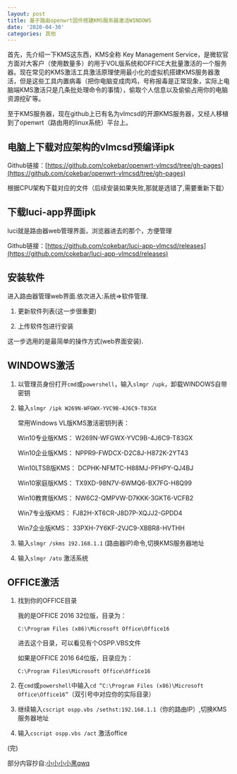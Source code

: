 ```yaml
---
layout: post
title: 基于路由openwrt固件搭建KMS服务器激活WINDOWS
date: '2020-04-30'
categories: 其他
---
```


首先，先介绍一下KMS这东西，KMS全称 Key Management Service，是微软官方面对大客户（使用数量多）的用于VOL版系统和OFFICE大批量激活的一个服务器。现在常见的KMS激活工具激活原理使用最小化的虚拟机搭建KMS服务器激活，但是这些工具内置病毒（把你电脑变成肉鸡，号称报毒是正常现象，实际上电脑端KMS激活只是几条批处理命令的事情），偷取个人信息以及偷偷占用你的电脑资源挖矿等。

至于KMS服务器，现在github上已有名为vlmcsd的开源KMS服务器，又经人移植到了openwrt（路由用的linux系统）平台上。

## 电脑上下载对应架构的vlmcsd预编译ipk

Github链接：[https://github.com/cokebar/openwrt-vlmcsd/tree/gh-pages](https://github.com/cokebar/openwrt-vlmcsd/tree/gh-pages)

根据CPU架构下载对应的文件（后续安装如果失败,那就是选错了,需要重新下载）

## 下载luci-app界面ipk

luci就是路由器web管理界面，浏览器进去的那个，方便管理

Github链接：[https://github.com/cokebar/luci-app-vlmcsd/releases](https://github.com/cokebar/luci-app-vlmcsd/releases)

## 安装软件

进入路由器管理web界面.依次进入:系统=>软件管理.

1. 更新软件列表(这一步很重要)

2. 上传软件包进行安装

这一步选用的是最简单的操作方式(web界面安装).

## WINDOWS激活

1. 以管理员身份打开`cmd`或`powershell`，输入`slmgr /upk`，卸载WINDOWS自带密钥

2. 输入`slmgr /ipk W269N-WFGWX-YVC9B-4J6C9-T83GX`

    常用Windows VL版KMS激活密钥列表：

    Win10专业版KMS： W269N-WFGWX-YVC9B-4J6C9-T83GX

    Win10企业版KMS： NPPR9-FWDCX-D2C8J-H872K-2YT43

    Win10LTSB版KMS： DCPHK-NFMTC-H88MJ-PFHPY-QJ4BJ

    Win10家庭版KMS： TX9XD-98N7V-6WMQ6-BX7FG-H8Q99

    Win10教育版KMS： NW6C2-QMPVW-D7KKK-3GKT6-VCFB2

    Win7专业版KMS： FJ82H-XT6CR-J8D7P-XQJJ2-GPDD4

    Win7企业版KMS： 33PXH-7Y6KF-2VJC9-XBBR8-HVTHH

3. 输入`slmgr /skms 192.168.1.1` (路由器IP)命令,切换KMS服务器地址

4. 输入`slmgr /ato` 激活系统

## OFFICE激活

1. 找到你的OFFICE目录

    我的是OFFICE 2016 32位版，目录为：

    `C:\Program Files (x86)\Microsoft Office\Office16`

    进去这个目录，可以看见有个OSPP.VBS文件

    如果是OFFICE 2016 64位版，目录应为：

    `C:\Program Files\Microsoft Office\Office16`

2. 在`cmd`或`powershell`中输入`cd “C:\Program Files (x86)\Microsoft Office\Office16”`（双引号中对应你的实际目录）

3. 继续输入`cscript ospp.vbs /sethst:192.168.1.1`（你的路由IP）,切换KMS服务器地址

4. 输入`cscript ospp.vbs /act` 激活office

(完)

部分内容抄自:[小小小小黑qwq](https://www.bilibili.com/read/cv1712931/)
